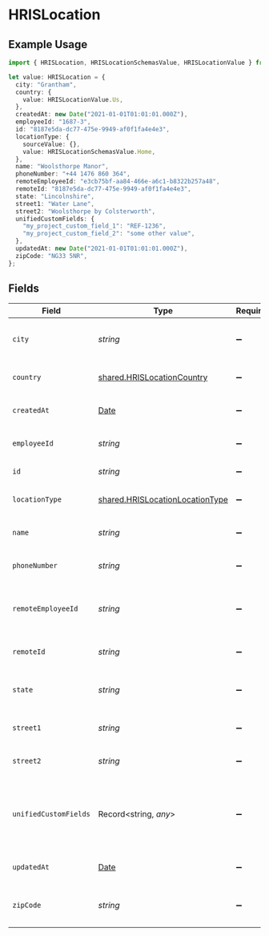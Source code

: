 # HRISLocation

## Example Usage

```typescript
import { HRISLocation, HRISLocationSchemasValue, HRISLocationValue } from "@stackone/stackone-client-ts/sdk/models/shared";

let value: HRISLocation = {
  city: "Grantham",
  country: {
    value: HRISLocationValue.Us,
  },
  createdAt: new Date("2021-01-01T01:01:01.000Z"),
  employeeId: "1687-3",
  id: "8187e5da-dc77-475e-9949-af0f1fa4e4e3",
  locationType: {
    sourceValue: {},
    value: HRISLocationSchemasValue.Home,
  },
  name: "Woolsthorpe Manor",
  phoneNumber: "+44 1476 860 364",
  remoteEmployeeId: "e3cb75bf-aa84-466e-a6c1-b8322b257a48",
  remoteId: "8187e5da-dc77-475e-9949-af0f1fa4e4e3",
  state: "Lincolnshire",
  street1: "Water Lane",
  street2: "Woolsthorpe by Colsterworth",
  unifiedCustomFields: {
    "my_project_custom_field_1": "REF-1236",
    "my_project_custom_field_2": "some other value",
  },
  updatedAt: new Date("2021-01-01T01:01:01.000Z"),
  zipCode: "NG33 5NR",
};
```

## Fields

| Field                                                                                         | Type                                                                                          | Required                                                                                      | Description                                                                                   | Example                                                                                       |
| --------------------------------------------------------------------------------------------- | --------------------------------------------------------------------------------------------- | --------------------------------------------------------------------------------------------- | --------------------------------------------------------------------------------------------- | --------------------------------------------------------------------------------------------- |
| `city`                                                                                        | *string*                                                                                      | :heavy_minus_sign:                                                                            | The city where the location is situated                                                       | Grantham                                                                                      |
| `country`                                                                                     | [shared.HRISLocationCountry](../../../sdk/models/shared/hrislocationcountry.md)               | :heavy_minus_sign:                                                                            | The country code                                                                              |                                                                                               |
| `createdAt`                                                                                   | [Date](https://developer.mozilla.org/en-US/docs/Web/JavaScript/Reference/Global_Objects/Date) | :heavy_minus_sign:                                                                            | The created_at date                                                                           | 2021-01-01T01:01:01.000Z                                                                      |
| `employeeId`                                                                                  | *string*                                                                                      | :heavy_minus_sign:                                                                            | The employee ID                                                                               | 1687-3                                                                                        |
| `id`                                                                                          | *string*                                                                                      | :heavy_minus_sign:                                                                            | Unique identifier                                                                             | 8187e5da-dc77-475e-9949-af0f1fa4e4e3                                                          |
| `locationType`                                                                                | [shared.HRISLocationLocationType](../../../sdk/models/shared/hrislocationlocationtype.md)     | :heavy_minus_sign:                                                                            | The location type                                                                             | work                                                                                          |
| `name`                                                                                        | *string*                                                                                      | :heavy_minus_sign:                                                                            | The name of the location                                                                      | Woolsthorpe Manor                                                                             |
| `phoneNumber`                                                                                 | *string*                                                                                      | :heavy_minus_sign:                                                                            | The phone number of the location                                                              | +44 1476 860 364                                                                              |
| `remoteEmployeeId`                                                                            | *string*                                                                                      | :heavy_minus_sign:                                                                            | Provider's unique identifier of the employee                                                  | e3cb75bf-aa84-466e-a6c1-b8322b257a48                                                          |
| `remoteId`                                                                                    | *string*                                                                                      | :heavy_minus_sign:                                                                            | Provider's unique identifier                                                                  | 8187e5da-dc77-475e-9949-af0f1fa4e4e3                                                          |
| `state`                                                                                       | *string*                                                                                      | :heavy_minus_sign:                                                                            | The state where the location is situated                                                      | Lincolnshire                                                                                  |
| `street1`                                                                                     | *string*                                                                                      | :heavy_minus_sign:                                                                            | The first line of the address                                                                 | Water Lane                                                                                    |
| `street2`                                                                                     | *string*                                                                                      | :heavy_minus_sign:                                                                            | The second line of the address                                                                | Woolsthorpe by Colsterworth                                                                   |
| `unifiedCustomFields`                                                                         | Record<string, *any*>                                                                         | :heavy_minus_sign:                                                                            | Custom Unified Fields configured in your StackOne project                                     | {<br/>"my_project_custom_field_1": "REF-1236",<br/>"my_project_custom_field_2": "some other value"<br/>} |
| `updatedAt`                                                                                   | [Date](https://developer.mozilla.org/en-US/docs/Web/JavaScript/Reference/Global_Objects/Date) | :heavy_minus_sign:                                                                            | The updated_at date                                                                           | 2021-01-01T01:01:01.000Z                                                                      |
| `zipCode`                                                                                     | *string*                                                                                      | :heavy_minus_sign:                                                                            | The ZIP code/Postal code of the location                                                      | NG33 5NR                                                                                      |